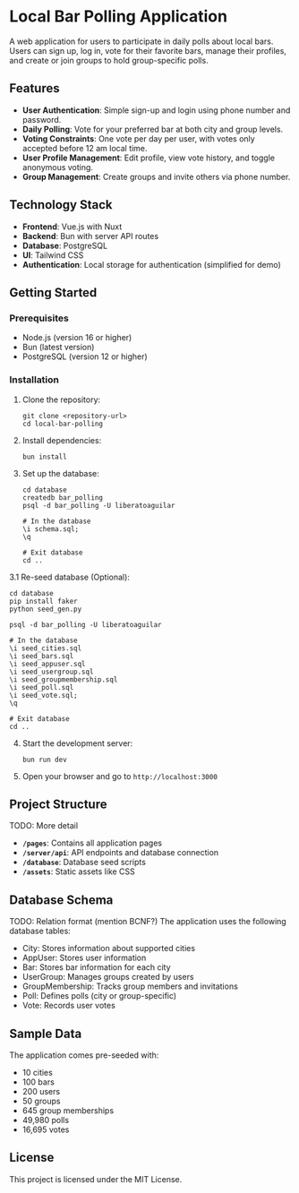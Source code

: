 # Local Bar Polling Application

A web application for users to participate in daily polls about local bars. Users can sign up, log in, vote for their favorite bars, manage their profiles, and create or join groups to hold group-specific polls.

## Features

- **User Authentication**: Simple sign-up and login using phone number and password.
- **Daily Polling**: Vote for your preferred bar at both city and group levels.
- **Voting Constraints**: One vote per day per user, with votes only accepted before 12 am local time.
- **User Profile Management**: Edit profile, view vote history, and toggle anonymous voting.
- **Group Management**: Create groups and invite others via phone number.

## Technology Stack

- **Frontend**: Vue.js with Nuxt
- **Backend**: Bun with server API routes
- **Database**: PostgreSQL
- **UI**: Tailwind CSS
- **Authentication**: Local storage for authentication (simplified for demo)

## Getting Started

### Prerequisites

- Node.js (version 16 or higher)
- Bun (latest version)
- PostgreSQL (version 12 or higher)

### Installation

1. Clone the repository:
   ```
   git clone <repository-url>
   cd local-bar-polling
   ```

2. Install dependencies:
   ```
   bun install
   ```

3. Set up the database:
   ```
   cd database
   createdb bar_polling
   psql -d bar_polling -U liberatoaguilar

   # In the database
   \i schema.sql;
   \q

   # Exit database
   cd ..
   ```

3.1 Re-seed database (Optional):
   ```
   cd database
   pip install faker
   python seed_gen.py

   psql -d bar_polling -U liberatoaguilar

   # In the database
   \i seed_cities.sql
   \i seed_bars.sql
   \i seed_appuser.sql
   \i seed_usergroup.sql
   \i seed_groupmembership.sql
   \i seed_poll.sql
   \i seed_vote.sql; 
   \q
   
   # Exit database
   cd ..
   ```

4. Start the development server:
   ```
   bun run dev
   ```

5. Open your browser and go to `http://localhost:3000`

## Project Structure
TODO: More detail
- **`/pages`**: Contains all application pages
- **`/server/api`**: API endpoints and database connection
- **`/database`**: Database seed scripts
- **`/assets`**: Static assets like CSS

## Database Schema
TODO: Relation format (mention BCNF?)
The application uses the following database tables:
- City: Stores information about supported cities
- AppUser: Stores user information
- Bar: Stores bar information for each city
- UserGroup: Manages groups created by users
- GroupMembership: Tracks group members and invitations
- Poll: Defines polls (city or group-specific)
- Vote: Records user votes

## Sample Data

The application comes pre-seeded with:
- 10 cities
- 100 bars
- 200 users
- 50 groups
- 645 group memberships
- 49,980 polls
- 16,695 votes

## License

This project is licensed under the MIT License. 